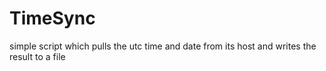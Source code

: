 # TimeSync
simple script which pulls the utc time and date from its host and writes the result to a file
